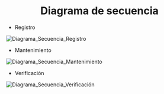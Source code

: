 <h1 align="center"> Diagrama de secuencia </center></h1>

- Registro

![Diagrama_Secuencia_Registro](https://github.com/user-attachments/assets/289f40b9-0927-484f-8250-5ffcee230805)

- Mantenimiento
  
![Diagrama_Secuencia_Mantenimiento](https://github.com/user-attachments/assets/588e63ca-98be-4686-b464-f4e4ea9bf785)

- Verificación
  
![Diagrama_Secuencia_Verificación](https://github.com/user-attachments/assets/3e273b3d-14c6-4891-ba55-0603c25829e7)
